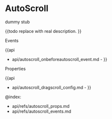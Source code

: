 AutoScroll 
=============


dummy stub

{{todo replace with real description. }}



<div class='h2'>Events</div>


{{api
- api/autoscroll_onbeforeautoscroll_event.md - 
}}


<div class='h2'>Properties</div>

{{api
- api/autoscroll_dragscroll_config.md - 
}}





@index:
- api/refs/autoscroll_props.md
- api/refs/autoscroll_events.md

